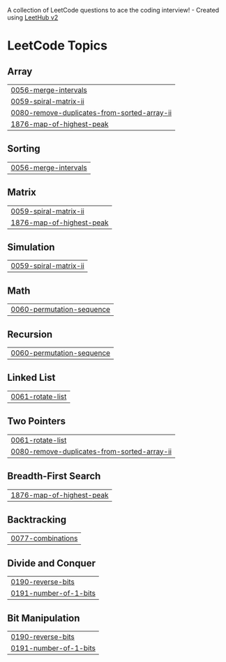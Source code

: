A collection of LeetCode questions to ace the coding interview! - Created using [LeetHub v2](https://github.com/arunbhardwaj/LeetHub-2.0)
<!---LeetCode Topics Start-->
# LeetCode Topics
## Array
|  |
| ------- |
| [0056-merge-intervals](https://github.com/NaeemAbdullahAkram/LeetCode-2025/tree/master/0056-merge-intervals) |
| [0059-spiral-matrix-ii](https://github.com/NaeemAbdullahAkram/LeetCode-2025/tree/master/0059-spiral-matrix-ii) |
| [0080-remove-duplicates-from-sorted-array-ii](https://github.com/NaeemAbdullahAkram/LeetCode-2025/tree/master/0080-remove-duplicates-from-sorted-array-ii) |
| [1876-map-of-highest-peak](https://github.com/NaeemAbdullahAkram/LeetCode-2025/tree/master/1876-map-of-highest-peak) |
## Sorting
|  |
| ------- |
| [0056-merge-intervals](https://github.com/NaeemAbdullahAkram/LeetCode-2025/tree/master/0056-merge-intervals) |
## Matrix
|  |
| ------- |
| [0059-spiral-matrix-ii](https://github.com/NaeemAbdullahAkram/LeetCode-2025/tree/master/0059-spiral-matrix-ii) |
| [1876-map-of-highest-peak](https://github.com/NaeemAbdullahAkram/LeetCode-2025/tree/master/1876-map-of-highest-peak) |
## Simulation
|  |
| ------- |
| [0059-spiral-matrix-ii](https://github.com/NaeemAbdullahAkram/LeetCode-2025/tree/master/0059-spiral-matrix-ii) |
## Math
|  |
| ------- |
| [0060-permutation-sequence](https://github.com/NaeemAbdullahAkram/LeetCode-2025/tree/master/0060-permutation-sequence) |
## Recursion
|  |
| ------- |
| [0060-permutation-sequence](https://github.com/NaeemAbdullahAkram/LeetCode-2025/tree/master/0060-permutation-sequence) |
## Linked List
|  |
| ------- |
| [0061-rotate-list](https://github.com/NaeemAbdullahAkram/LeetCode-2025/tree/master/0061-rotate-list) |
## Two Pointers
|  |
| ------- |
| [0061-rotate-list](https://github.com/NaeemAbdullahAkram/LeetCode-2025/tree/master/0061-rotate-list) |
| [0080-remove-duplicates-from-sorted-array-ii](https://github.com/NaeemAbdullahAkram/LeetCode-2025/tree/master/0080-remove-duplicates-from-sorted-array-ii) |
## Breadth-First Search
|  |
| ------- |
| [1876-map-of-highest-peak](https://github.com/NaeemAbdullahAkram/LeetCode-2025/tree/master/1876-map-of-highest-peak) |
## Backtracking
|  |
| ------- |
| [0077-combinations](https://github.com/NaeemAbdullahAkram/LeetCode-2025/tree/master/0077-combinations) |
## Divide and Conquer
|  |
| ------- |
| [0190-reverse-bits](https://github.com/NaeemAbdullahAkram/LeetCode-2025/tree/master/0190-reverse-bits) |
| [0191-number-of-1-bits](https://github.com/NaeemAbdullahAkram/LeetCode-2025/tree/master/0191-number-of-1-bits) |
## Bit Manipulation
|  |
| ------- |
| [0190-reverse-bits](https://github.com/NaeemAbdullahAkram/LeetCode-2025/tree/master/0190-reverse-bits) |
| [0191-number-of-1-bits](https://github.com/NaeemAbdullahAkram/LeetCode-2025/tree/master/0191-number-of-1-bits) |
<!---LeetCode Topics End-->